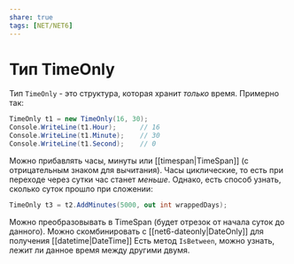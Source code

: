 ```yaml
---
share: true
tags: [NET/NET6]
---
```

# Тип TimeOnly
Тип `TimeOnly` - это структура, которая хранит _только_ время.
Примерно так:
```csharp
TimeOnly t1 = new TimeOnly(16, 30);
Console.WriteLine(t1.Hour);      // 16
Console.WriteLine(t1.Minute);    // 30
Console.WriteLine(t1.Second);    // 0
```
Можно прибавлять часы, минуты или [[timespan|TimeSpan]] (с отрицательным знаком для вычитания).
Часы циклические, то есть при переходе через сутки час станет _меньше_. Однако, есть способ узнать, сколько суток прошло при сложении:
```csharp
TimeOnly t3 = t2.AddMinutes(5000, out int wrappedDays);
```
Можно преобразовывать в TimeSpan (будет отрезок от начала суток до данного).
Можно скомбинировать с [[net6-dateonly|DateOnly]] для получения [[datetime|DateTime]]
Есть метод `IsBetween`, можно узнать, лежит ли данное время между другими двумя.
